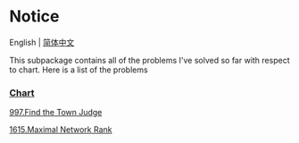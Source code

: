 
# Notice
English | [简体中文](https://github.com/cartoonYu/LeetCodeSolution/blob/master/src/main/java/org/LeetcodeSolution/Chart/README-ZN.md)

This subpackage contains all of the problems I've solved so far with respect to chart. Here is a list of the problems

### [Chart](https://github.com/cartoonYu/LeetCodeSolution/blob/master/src/main/java/org/LeetcodeSolution/Chart)
[997.Find the Town Judge](https://github.com/cartoonYu/LeetCodeSolution/blob/master/src/main/java/org/LeetcodeSolution/Chart/Solution997.java)

[1615.Maximal Network Rank](https://github.com/cartoonYu/LeetCodeSolution/blob/master/src/main/java/org/LeetcodeSolution/Chart/Solution1615.java)
